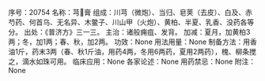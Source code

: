 序号：20754
名称：芎膏
组成：川芎（微炮）、当归、皂荚（去皮）、白及、赤芍药、何首乌、无名异、木鳖子、川山甲（火炮）、黄柏、半夏、乳香、没药各等分。
出处：《普济方》三一三。
主治：诸般痈疽、发背。
加减：夏月，加黄柏3两；冬，加1两；春、秋，加2两。
功效：None
用法用量：None
制备方法：用香油1斤，药末3两（春、秋1斤油，用药4两，冬用6两药，夏用2两药），槐、柳条搅之，滴水如珠可用。
临床应用：None
各家论述：None
用药禁忌：None
附注：None

